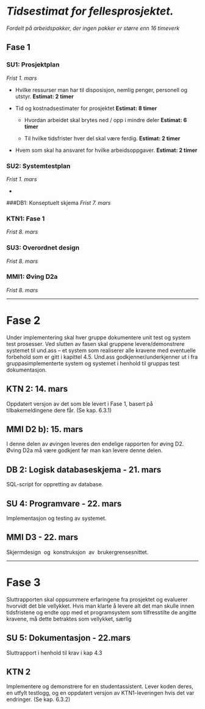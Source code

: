 # _Tidsestimat for fellesprosjektet._
_Fordelt på arbeidspakker, der ingen pakker er større enn 16 timeverk_

## Fase 1

### SU1: Prosjektplan
_Frist 1. mars_

- Hvilke ressurser man har til disposisjon, nemlig penger, personell og utstyr.
	**Estimat: 2 timer**
	
- Tid og kostnadsestimater for prosjektet
	**Estimat: 8 timer**
		
	- Hvordan arbeidet skal brytes ned / opp i mindre deler
	**Estimat: 6 timer**
		
	- Til hvilke tidsfrister hver del skal være ferdig.
	**Estimat: 2 timer**

- Hvem som skal ha ansvaret for hvilke arbeidsoppgaver.
	**Estimat: 2 timer**


### SU2: Systemtestplan
_Frist 1. mars_

- 

###DB1: Konseptuelt skjema
_Frist 7. mars_

### KTN1: Fase 1
_Frist 8. mars_

### SU3: Overordnet design
_Frist 8. mars_

### MMI1: Øving D2a
_Frist 8. mars_


---


Fase 2
======
Under implementering skal hver gruppe dokumentere unit test og system test prosesser. Ved 
slutten av fasen skal gruppene levere/demonstrere systemet til und.ass – et system som 
realiserer alle kravene med eventuelle forbehold som er gitt i kapittel 4.5. Und.ass 
godkjenner/underkjenner ut i fra gruppasimplementerte system og systemet i henhold til 
gruppas test dokumentasjon.

KTN 2: 14. mars
-----
Oppdatert versjon av det som ble levert i Fase 1, basert på tilbakemeldingene dere får. (Se kap. 6.3.1)

MMI D2 b): 15. mars
-----------------
I denne delen av øvingen leveres den endelige rapporten for øving D2.
Øving D2a må være godkjent før man kan levere denne delen.


DB 2: Logisk databaseskjema - 21. mars
-----
SQL-script for oppretting av database.

SU 4: Programvare - 22. mars	
-----
Implementasjon og testing av systemet.

MMI D3 - 22. mars
-----------------
Skjermdesign  og  konstruksjon  av  brukergrensesnittet.


---
Fase 3
======	
Sluttrapporten skal oppsummere erfaringene fra prosjektet og evaluerer hvorvidt det ble 
vellykket. Hvis man klarte å levere alt det man skulle innen tidsfristene og endte opp med et 
programsystem som tilfresstilte de angitte kravene, må dette betraktes som vellykket, særlig

SU 5: Dokumentasjon - 22.mars
----
Sluttrapport i henhold til krav i kap 4.3

KTN 2
-----
Implementere og demonstrere for en studentassistent. Lever koden deres, en utfylt testlogg, og en oppdatert versjon av KTN1-leveringen hvis det var endringer. (Se kap. 6.3.2)